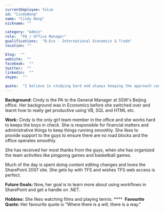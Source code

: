 ```yaml
---
currentEmployee: false
id: "CindyWang"
name: "Cindy Wang"
nickname: ""

category: "Admin"
role:  "PA / Office Manager"
qualifications:  "B.Eco - International Economics & Trade"
location: ""

blog:  ""
website:  ""
facebook:  ""
twitter:  ""
linkedin:  ""
skype:  ""

quote:  "I believe in studying hard and always keeping the approach consistent. This way you and the team get more quality and are more productive."
---
```


**Background:**
Cindy is the PA to the General Manager at SSW's Beijing office. Her background was in Economics before she switched over and learnt how to really get productive using VB, SQL and HTML etc. 

**Work:**
Cindy is the only girl team member in the office and she works hard to keeps the boys in check. She is responsible for financial matters and administrative things to keep things running smoothly. She likes to provide support to the guys to ensure there are no road blocks and the office operates smoothly. 

She has received her most thanks from the guys, when she has organized the team activities like pingpong games and basketball games.

Much of the day is spent doing content editing changes and loves the SharePoint 2007 site. She gets by with TFS and wishes TFS web access is perfect.

**Future Goals:**
Now, her goal is to learn more about using workflows in SharePoint and get a handle on .NET.

**Hobbies:**
She likes watching films and playing tennis.
**** 
**Favourite Quote:**
Her favourite quote is "Where there is a will, there is a way." 
